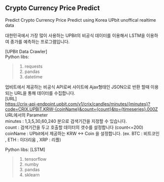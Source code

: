 ## Crypto Currency Price Predict
Predict Crypto Currency Price Predict using Korea UPbit unoffical realtime data</br>

대한민국에서 가장 많이 사용하는 UPBit의 비공식 데이터를 이용해서 LSTM을 이용하여 종가를 예측하는 프로그램입니다.</br>

[UPBit Data Crawler]<br>
Python libs:
> 1. requests
> 2. pandas
> 3. datetime

업비트에서 제공하는 비공식 API로써 사이트에 Ajax형태인 JSON으로 반환 할때 이용되는 URL을 통해 데이터를 수집합니다.<br>
[URL]<br>
https://crix-api-endpoint.upbit.com/v1/crix/candles/minutes/{minutes}?code=CRIX.UPBIT.KRW-{coinName}&count={count}&to={timeseries}.000Z<br>
URL에서의 Parameter<br>
minutes : 1,3,5,30,60,240 분으로 검색기간을 지정할 수 있습니다.<br>
count : 검색기간을 두고 호출할 데이터의 갯수를 설정합니다 (count<=200)<br>
coinName : UPbit에서 제공하는 KRW <-> Coin 을 설정합니다. (ex. BTC : 비트코인 , ETH : 이더리움 , XRP : 리플)<br>

Python libs:
[LSTM]
> 1. tensorflow
> 2. numby
> 3. pandas
> 4. sklearn

